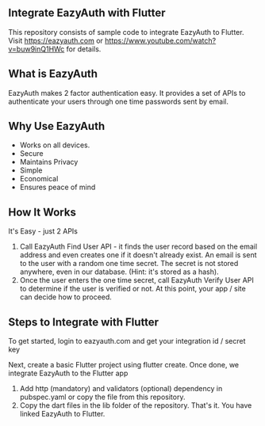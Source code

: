 ## Integrate EazyAuth with Flutter
This repository consists of sample code to integrate EazyAuth to Flutter. Visit https://eazyauth.com or https://www.youtube.com/watch?v=buw9inQ1HWc for details.

## What is EazyAuth
EazyAuth makes 2 factor authentication easy. It provides a set of APIs to authenticate your users through one time passwords sent by email.

## Why Use EazyAuth
- Works on all devices.
- Secure
- Maintains Privacy
- Simple
- Economical
- Ensures peace of mind

## How It Works
It's Easy - just 2 APIs
1. Call EazyAuth Find User API - it finds the user record based on the email address and even creates one if it doesn't already exist. An email is sent to the user with a random one time secret. The secret is not stored anywhere, even in our database. (Hint: it's stored as a hash).
2. Once the user enters the one time secret, call EazyAuth Verify User API to determine if the user is verified or not. At this point, your app / site can decide how to proceed.

## Steps to Integrate with Flutter
To get started, login to eazyauth.com and get your integration id / secret key

Next, create a basic Flutter project using flutter create. Once done, we integrate EazyAuth to the Flutter app
1. Add http (mandatory) and validators (optional) dependency in pubspec.yaml or copy the file from this repository.
2. Copy the dart files in the lib folder of the repository.
That's it. You have linked EazyAuth to Flutter.
